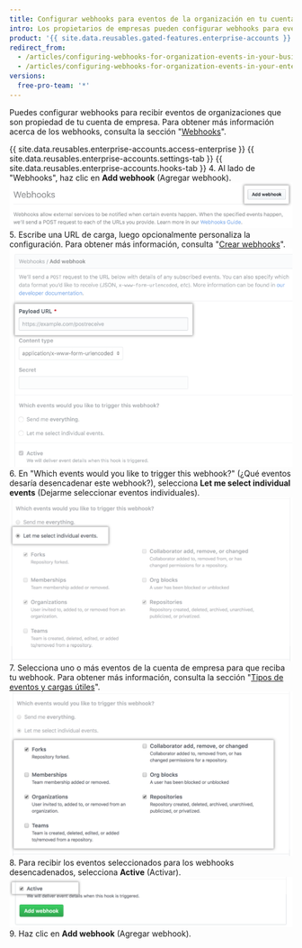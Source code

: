 ```yaml
---
title: Configurar webhooks para eventos de la organización en tu cuenta de empresa
intro: Los propietarios de empresas pueden configurar webhooks para eventos en organizaciones que son propiedad de una cuenta de empresa.
product: '{{ site.data.reusables.gated-features.enterprise-accounts }}'
redirect_from:
  - /articles/configuring-webhooks-for-organization-events-in-your-business-account/
  - /articles/configuring-webhooks-for-organization-events-in-your-enterprise-account
versions:
  free-pro-team: '*'
---
```


Puedes configurar webhooks para recibir eventos de organizaciones que son propiedad de tu cuenta de empresa. Para obtener más información acerca de los webhooks, consulta la sección "[Webhooks](/webhooks/)".

{{ site.data.reusables.enterprise-accounts.access-enterprise }}
{{ site.data.reusables.enterprise-accounts.settings-tab }}
{{ site.data.reusables.enterprise-accounts.hooks-tab }}
4. Al lado de "Webhooks", haz clic en **Add webhook** (Agregar webhook). ![Botón para agregar webhook en la barra lateral Webhooks](/assets/images/help/business-accounts/add-webhook-button.png)
5. Escribe una URL de carga, luego opcionalmente personaliza la configuración. Para obtener más información, consulta "[Crear webhooks](/webhooks/creating/#creating-webhooks)". ![Campos para la URL de carga y otras opciones de personalización](/assets/images/help/business-accounts/webhook-payload-url-and-customization-options.png)
6. En "Which events would you like to trigger this webhook?" (¿Qué eventos desaría desencadenar este webhook?), selecciona **Let me select individual events** (Dejarme seleccionar eventos individuales). ![Seleccionar eventos individuales](/assets/images/help/business-accounts/webhook-let-me-select-individual-events.png)
7. Selecciona uno o más eventos de la cuenta de empresa para que reciba tu webhook. Para obtener más información, consulta la sección "[Tipos de eventos y cargas útiles](/webhooks/event-payloads/)". ![Seleccionar eventos individuales](/assets/images/help/business-accounts/webhook-selected-events.png)
8. Para recibir los eventos seleccionados para los webhooks desencadenados, selecciona **Active** (Activar). ![Seleccionar eventos individuales](/assets/images/help/business-accounts/webhook-active.png)
9. Haz clic en **Add webhook** (Agregar webhook).
